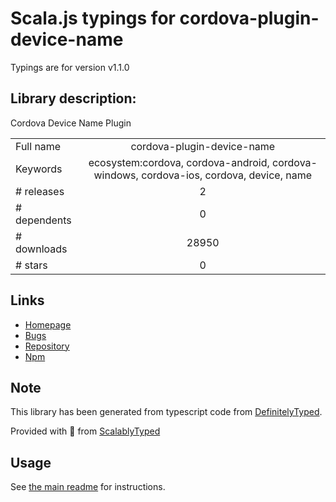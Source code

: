 
# Scala.js typings for cordova-plugin-device-name

Typings are for version v1.1.0

## Library description:
Cordova Device Name Plugin

|                    |                 |
| ------------------ | :-------------: |
| Full name          | cordova-plugin-device-name |
| Keywords           | ecosystem:cordova, cordova-android, cordova-windows, cordova-ios, cordova, device, name |
| # releases         | 2 |
| # dependents       | 0 |
| # downloads        | 28950 |
| # stars            | 0 |

## Links
- [Homepage](https://github.com/becvert/cordova-plugin-device-name)
- [Bugs](https://github.com/becvert/cordova-plugin-device-name/issues)
- [Repository](https://github.com/becvert/cordova-plugin-device-name)
- [Npm](https://www.npmjs.com/package/cordova-plugin-device-name)
    


## Note
This library has been generated from typescript code from [DefinitelyTyped](https://definitelytyped.org).

Provided with :purple_heart: from [ScalablyTyped](https://github.com/oyvindberg/ScalablyTyped)

## Usage
See [the main readme](../../readme.md) for instructions.


